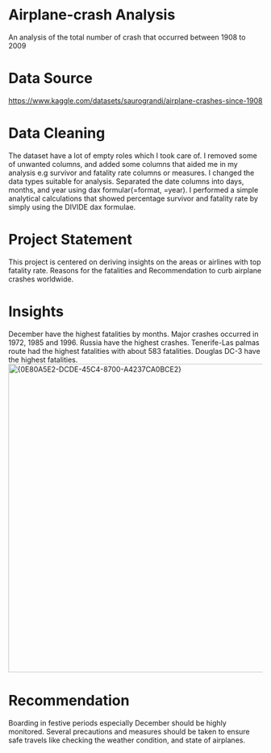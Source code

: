 # Airplane-crash Analysis
An analysis of the total number of crash that occurred between 1908 to 2009
# Data Source 
https://www.kaggle.com/datasets/saurograndi/airplane-crashes-since-1908
# Data Cleaning
The dataset have a lot of empty roles which I took care of. I removed some of unwanted columns, and added some columns that aided me in my analysis e.g survivor and fatality rate columns or measures. 
I changed the data types suitable for analysis. Separated the date columns into days, months, and year using dax formular(=format, =year).
I performed a simple analytical calculations that showed percentage survivor and fatality rate by simply using the DIVIDE dax formulae. 
# Project Statement
This project is centered on deriving insights on the areas or airlines with top fatality rate. Reasons for the fatalities and Recommendation to curb airplane crashes worldwide. 
# Insights
December have the highest fatalities by months.
Major crashes occurred in 1972, 1985 and 1996.
Russia have the highest crashes.
Tenerife-Las palmas route had the highest fatalities with about 583 fatalities.
Douglas DC-3 have the highest fatalities.
<img width="612" alt="{0E80A5E2-DCDE-45C4-8700-A4237CA0BCE2}" src="https://user-images.githubusercontent.com/103338741/179393380-4713031e-84ab-420a-9cf8-be3c654b8754.png">
# Recommendation
Boarding in festive periods especially December should be highly monitored.
Several precautions and measures should be taken to ensure safe travels like checking the weather condition, and state of airplanes.

